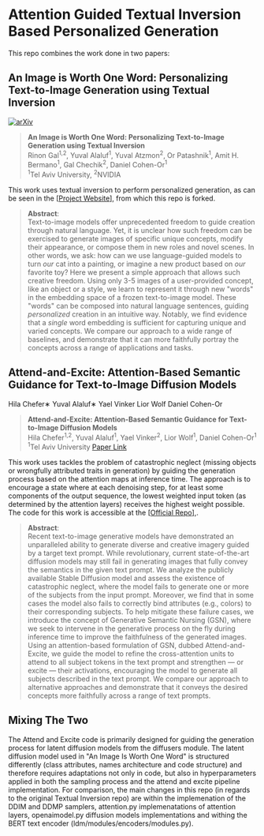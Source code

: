 
# Attention Guided Textual Inversion Based Personalized Generation
This repo combines the work done in two papers:
## An Image is Worth One Word: Personalizing Text-to-Image Generation using Textual Inversion

[![arXiv](https://img.shields.io/badge/arXiv-2208.01618-b31b1b.svg)](https://arxiv.org/abs/2208.01618)



> **An Image is Worth One Word: Personalizing Text-to-Image Generation using Textual Inversion**<br>
> Rinon Gal<sup>1,2</sup>, Yuval Alaluf<sup>1</sup>, Yuval Atzmon<sup>2</sup>, Or Patashnik<sup>1</sup>, Amit H. Bermano<sup>1</sup>, Gal Chechik<sup>2</sup>, Daniel Cohen-Or<sup>1</sup> <br>
> <sup>1</sup>Tel Aviv University, <sup>2</sup>NVIDIA

This work uses textual inversion to perform personalized generation, as can be seen in the [[Project Website](https://textual-inversion.github.io/)], from which this repo is forked.

>**Abstract**: <br>
> Text-to-image models offer unprecedented freedom to guide creation through natural language.
  Yet, it is unclear how such freedom can be exercised to generate images of specific unique concepts, modify their appearance, or compose them in new roles and novel scenes.
  In other words, we ask: how can we use language-guided models to turn <i>our</i> cat into a painting, or imagine a new product based on <i>our</i> favorite toy?
  Here we present a simple approach that allows such creative freedom.
  Using only 3-5 images of a user-provided concept, like an object or a style, we learn to represent it through new "words" in the embedding space of a frozen text-to-image model.
  These "words" can be composed into natural language sentences, guiding <i>personalized</i> creation in an intuitive way.
  Notably, we find evidence that a <i>single</i> word embedding is sufficient for capturing unique and varied concepts.
  We compare our approach to a wide range of baselines, and demonstrate that it can more faithfully portray the concepts across a range of applications and tasks.


## Attend-and-Excite: Attention-Based Semantic Guidance for Text-to-Image Diffusion Models

Hila Chefer∗ Yuval Alaluf∗ Yael Vinker Lior Wolf Daniel Cohen-Or

> **Attend-and-Excite: Attention-Based Semantic Guidance for Text-to-Image Diffusion Models**<br>
> Hila Chefer<sup>1,2</sup>, Yuval Alaluf<sup>1</sup>, Yael Vinker<sup>2</sup>, Lior Wolf<sup>1</sup>, Daniel Cohen-Or<sup>1</sup> <br>
> <sup>1</sup>Tel Aviv University
[Paper Link](https://arxiv.org/abs/2301.13826)

This work uses tackles the problem of catastrophic neglect (missing objects or wrongfully attributed traits in generation) by guiding the generation process based on the attention maps at inference time. The approach is to encourage a state where at each denoising step, for at least some components of the output sequence, the lowest weighted input token (as determined by the attention layers) receives the highest weight possible. The code for this work is accessible at the  [[Official Repo](https://github.com/AttendAndExcite/Attend-and-Excite)],.

>**Abstract**: <br>
> Recent text-to-image generative models have demonstrated an unparalleled ability to generate diverse and creative imagery guided by a target text prompt. While revolutionary, current state-of-the-art diffusion models may still
fail in generating images that fully convey the semantics in
the given text prompt. We analyze the publicly available
Stable Diffusion model and assess the existence of catastrophic neglect, where the model fails to generate one or
more of the subjects from the input prompt. Moreover, we
find that in some cases the model also fails to correctly
bind attributes (e.g., colors) to their corresponding subjects. To help mitigate these failure cases, we introduce the
concept of Generative Semantic Nursing (GSN), where we
seek to intervene in the generative process on the fly during inference time to improve the faithfulness of the generated images. Using an attention-based formulation of GSN,
dubbed Attend-and-Excite, we guide the model to refine the cross-attention units to attend to all subject tokens in the text prompt and strengthen — or excite — their activations,
encouraging the model to generate all subjects described
in the text prompt. We compare our approach to alternative approaches and demonstrate that it conveys the desired
concepts more faithfully across a range of text prompts.

## Mixing The Two
The Attend and Excite code is primarily designed for guiding the generation process for latent diffusion models from the diffusers module. The latent diffusion model used in "An Image Is Worth One Word" is structured differently (class attributes, names architecture and code structure) and therefore requires adaptations not only in code, but also in hyperparameters applied in both the sampling process and the attend and excite pipeline implementation.
For comparison, the main changes in this repo (in regards to the original Textual Inversion repo) are within the implemenation of the DDIM and DDMP samplers, attention.py implemenatations of attention layers, openaimodel.py diffusion models implementations and withing the BERT text encoder (ldm/modules/encoders/modules.py).

